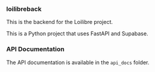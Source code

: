 ### loilibreback

This is the backend for the Loilibre project.

This is a Python project that uses FastAPI and Supabase.


### API Documentation

The API documentation is available in the `api_docs` folder.

